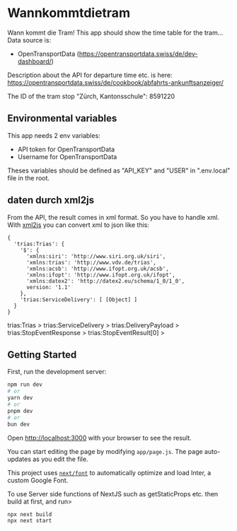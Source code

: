 # Wannkommtdietram

Wann kommt die Tram!
This app should show the time table for the tram...
Data source is:

- OpenTransportData (https://opentransportdata.swiss/de/dev-dashboard/)

Description about the API for departure time etc. is here: https://opentransportdata.swiss/de/cookbook/abfahrts-ankunftsanzeiger/

The ID of the tram stop "Zürch, Kantonsschule":  8591220

## Environmental variables
This app needs 2 env variables: 
 
 - API token for OpenTransportData
 - Username for OpenTransportData

 Theses variables should be defined as "API_KEY" and "USER" in ".env.local" file in the root. 



## daten durch xml2js

From the API, the result comes in xml format. So you have to handle xml.
With [xml2js](https://www.npmjs.com/package/xml2js) you can convert xml to json like this:
```
{
  'trias:Trias': {
    '$': {
      'xmlns:siri': 'http://www.siri.org.uk/siri',
      'xmlns:trias': 'http://www.vdv.de/trias',
      'xmlns:acsb': 'http://www.ifopt.org.uk/acsb',
      'xmlns:ifopt': 'http://www.ifopt.org.uk/ifopt',
      'xmlns:datex2': 'http://datex2.eu/schema/1_0/1_0',
      version: '1.1'
    },
    'trias:ServiceDelivery': [ [Object] ]
  }
}
```


trias:Trias > trias:ServiceDelivery > trias:DeliveryPayload > trias:StopEventResponse > trias:StopEventResult[0] > 
## Getting Started

First, run the development server:

```bash
npm run dev
# or
yarn dev
# or
pnpm dev
# or
bun dev
```

Open [http://localhost:3000](http://localhost:3000) with your browser to see the result.

You can start editing the page by modifying `app/page.js`. The page auto-updates as you edit the file.

This project uses [`next/font`](https://nextjs.org/docs/basic-features/font-optimization) to automatically optimize and load Inter, a custom Google Font.


To use Server side functions of NextJS such as getStaticProps etc. then build at first, and run>
```
npx next build
npx next start
``` 
